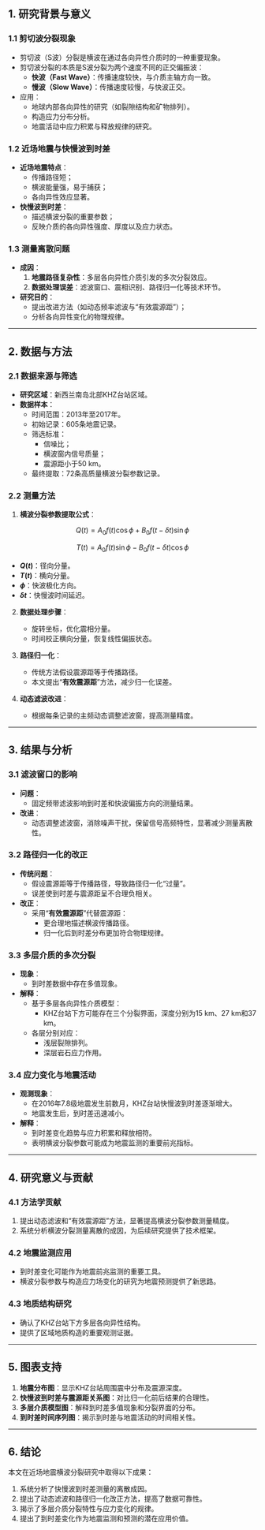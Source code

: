 ## 1. 研究背景与意义

### 1.1 剪切波分裂现象
- 剪切波（S波）分裂是横波在通过各向异性介质时的一种重要现象。
- 剪切波分裂的本质是S波分裂为两个速度不同的正交偏振波：
  - **快波（Fast Wave）**：传播速度较快，与介质主轴方向一致。
  - **慢波（Slow Wave）**：传播速度较慢，与快波正交。
- 应用：
  - 地球内部各向异性的研究（如裂隙结构和矿物排列）。
  - 构造应力分布分析。
  - 地震活动中应力积累与释放规律的研究。

### 1.2 近场地震与快慢波到时差
- **近场地震特点**：
  - 传播路径短；
  - 横波能量强，易于捕获；
  - 各向异性效应显著。
- **快慢波到时差**：
  - 描述横波分裂的重要参数；
  - 反映介质的各向异性强度、厚度以及应力状态。

### 1.3 测量离散问题
- **成因**：
  1. **地震路径复杂性**：多层各向异性介质引发的多次分裂效应。
  2. **数据处理误差**：滤波窗口、震相识别、路径归一化等技术环节。
- **研究目的**：
  - 提出改进方法（如动态频率滤波与“有效震源距”）；
  - 分析各向异性变化的物理规律。

---

## 2. 数据与方法

### 2.1 数据来源与筛选
- **研究区域**：新西兰南岛北部KHZ台站区域。
- **数据样本**：
  - 时间范围：2013年至2017年。
  - 初始记录：605条地震记录。
  - 筛选标准：
    - 信噪比；
    - 横波窗内信号质量；
    - 震源距小于50 km。
  - 最终提取：72条高质量横波分裂参数记录。

### 2.2 测量方法
1. **横波分裂参数提取公式**：

$$
Q(t) = A_0 f(t) \cos \phi + B_0 f(t - \delta t) \sin \phi
$$

$$
T(t) = A_0 f(t) \sin \phi - B_0 f(t - \delta t) \cos \phi
$$

- **$Q(t)$**：径向分量。
- **$T(t)$**：横向分量。
- **$\phi$**：快波极化方向。
- **$\delta t$**：快慢波时间延迟。


2. **数据处理步骤**：
   - 旋转坐标，优化震相分量。
   - 时间校正横向分量，恢复线性偏振状态。

3. **路径归一化**：
   - 传统方法假设震源距等于传播路径。
   - 本文提出“**有效震源距**”方法，减少归一化误差。

4. **动态滤波改进**：
   - 根据每条记录的主频动态调整滤波窗，提高测量精度。

---

## 3. 结果与分析

### 3.1 滤波窗口的影响
- **问题**：
  - 固定频带滤波影响到时差和快波偏振方向的测量结果。
- **改进**：
  - 动态调整滤波窗，消除噪声干扰，保留信号高频特性，显著减少测量离散性。

### 3.2 路径归一化的改正
- **传统问题**：
  - 假设震源距等于传播路径，导致路径归一化“过量”。
  - 误差使到时差与震源距呈不合理负相关。
- **改正**：
  - 采用“**有效震源距**”代替震源距：
    - 更合理地描述横波传播路径。
    - 归一化后到时差分布更加符合物理规律。

### 3.3 多层介质的多次分裂
- **现象**：
  - 到时差数据中存在多值现象。
- **解释**：
  - 基于多层各向异性介质模型：
    - KHZ台站下方可能存在三个分裂界面，深度分别为15 km、27 km和37 km。
  - 各层分别对应：
    - 浅层裂隙排列。
    - 深层岩石应力作用。

### 3.4 应力变化与地震活动
- **观测现象**：
  - 在2016年7.8级地震发生前数月，KHZ台站快慢波到时差逐渐增大。
  - 地震发生后，到时差迅速减小。
- **解释**：
  - 到时差变化趋势与应力积累和释放相符。
  - 表明横波分裂参数可能成为地震监测的重要前兆指标。

---

## 4. 研究意义与贡献

### 4.1 方法学贡献
1. 提出动态滤波和“有效震源距”方法，显著提高横波分裂参数测量精度。
2. 系统分析横波分裂测量离散的成因，为后续研究提供了技术框架。

### 4.2 地震监测应用
- 到时差变化可能作为地震前兆监测的重要工具。
- 横波分裂参数与构造应力场变化的研究为地震预测提供了新思路。

### 4.3 地质结构研究
- 确认了KHZ台站下方多层各向异性结构。
- 提供了区域地质构造的重要观测证据。

---

## 5. 图表支持
1. **地震分布图**：显示KHZ台站周围震中分布及震源深度。
2. **快慢波到时差与震源距关系图**：对比归一化前后结果的合理性。
3. **多层介质模型图**：解释到时差多值现象和分裂界面的分布。
4. **到时差时间序列图**：揭示到时差与地震活动的时间相关性。

---

## 6. 结论
本文在近场地震横波分裂研究中取得以下成果：
1. 系统分析了快慢波到时差测量的离散成因。
2. 提出了动态滤波和路径归一化改正方法，提高了数据可靠性。
3. 揭示了多层介质分裂特性与应力变化的规律。
4. 提出了到时差变化作为地震监测和预测的潜在应用价值。



























